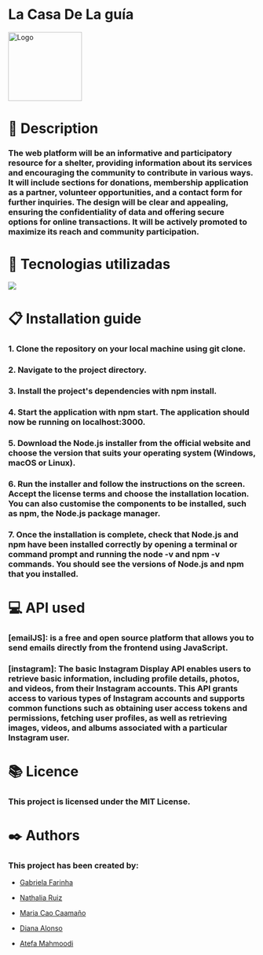 # La Casa De La guía

<img src="../front-casa/src/assets/images/casaacogidaT.png" alt="Logo" width="150" height="140">

# 🧾 Description

### The web platform will be an informative and participatory resource for a shelter, providing information about its services and encouraging the community to contribute in various ways. It will include sections for donations, membership application as a partner, volunteer opportunities, and a contact form for further inquiries. The design will be clear and appealing, ensuring the confidentiality of data and offering secure options for online transactions. It will be actively promoted to maximize its reach and community participation.

# 🔭 Tecnologias utilizadas

[![](https://skillicons.dev/icons?i=html,css,js,react,nodejs,tailwind,jest)](https://skillicons.dev)

# 📋 Installation guide

### 1. Clone the repository on your local machine using git clone.

### 2. Navigate to the project directory.

### 3. Install the project's dependencies with npm install.

### 4. Start the application with npm start. The application should now be running on localhost:3000.

### 5. Download the Node.js installer from the official website and choose the version that suits your operating system (Windows, macOS or Linux).

### 6. Run the installer and follow the instructions on the screen. Accept the license terms and choose the installation location. You can also customise the components to be installed, such as npm, the Node.js package manager.

### 7. Once the installation is complete, check that Node.js and npm have been installed correctly by opening a terminal or command prompt and running the node -v and npm -v commands. You should see the versions of Node.js and npm that you installed.

# 💻 API used

### [emailJS]: is a free and open source platform that allows you to send emails directly from the frontend using JavaScript.

### [instagram]: The basic Instagram Display API enables users to retrieve basic information, including profile details, photos, and videos, from their Instagram accounts. This API grants access to various types of Instagram accounts and supports common functions such as obtaining user access tokens and permissions, fetching user profiles, as well as retrieving images, videos, and albums associated with a particular Instagram user.

# 📚 Licence

### This project is licensed under the MIT License.

# ✒️ Authors

### This project has been created by:

- [Gabriela Farinha](https://github.com/vallefarinha)

- [Nathalia Ruiz](https://github.com/NathaRuiz)

- [Maria Cao Caamaño](https://github.com/maicaocaa)

- [Diana Alonso](https://github.com/dialomt)

- [Atefa Mahmoodi](https://github.com/Atefa1234)
